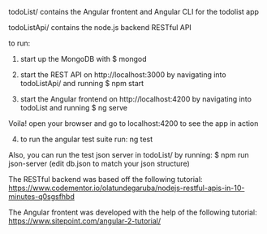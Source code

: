 
todoList/ contains the Angular frontent and Angular CLI for the todolist app

todoListApi/ contains the node.js backend RESTful API

to run:

1. start up the MongoDB with $ mongod

2. start the REST API on http://localhost:3000 by navigating into todoListApi/ and running $ npm start

3. start the Angular frontend on http://localhost:4200 by navigating into todoList and running $ ng serve

Voila! open your browser and go to localhost:4200 to see the app in action

4. to run the angular test suite run: ng test

Also, you can run the test json server in todoList/ by running: $ npm run json-server
(edit db.json to match your json structure)

The RESTful backend was based off the following tutorial: https://www.codementor.io/olatundegaruba/nodejs-restful-apis-in-10-minutes-q0sgsfhbd

The Angular frontent was developed with the help of the following tutorial: https://www.sitepoint.com/angular-2-tutorial/
